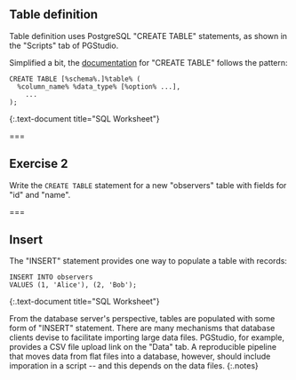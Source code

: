 ---
---

## Table definition

Table definition uses PostgreSQL  "CREATE TABLE" statements, as shown in the "Scripts" tab of PGStudio.

Simplified a bit, the [documentation](https://www.postgresql.org/docs/current/static/sql-createtable.html) for "CREATE TABLE" follows the pattern:

```
CREATE TABLE [%schema%.]%table% (
  %column_name% %data_type% [%option% ...],
    ...
);
```
{:.text-document title="SQL Worksheet"}

===

## Exercise 2

Write the `CREATE TABLE` statement for a new "observers" table with fields for "id" and "name".

===

## Insert

The "INSERT" statement provides one way to populate a table with records:

~~~
INSERT INTO observers
VALUES (1, 'Alice'), (2, 'Bob');
~~~
{:.text-document title="SQL Worksheet"}

From the database server's perspective, tables are populated with some form of "INSERT" statement.
There are many mechanisms that database clients devise to facilitate importing large data files.
PGStudio, for example, provides a CSV file upload link on the "Data" tab.
A reproducible pipeline that moves data from flat files into a database, however, should include imporation in a script -- and this depends on the data files.
{:.notes}
